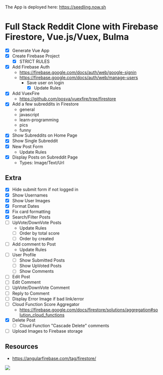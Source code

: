 The App is deployed here:
https://seedling.now.sh
# Full Stack Reddit Clone with Firebase Firestore, Vue.js/Vuex, Bulma

* [x] Generate Vue App
* [x] Create Firebase Project
  * [x] STRICT RULES
* [x] Add Firebase Auth
  * https://firebase.google.com/docs/auth/web/google-signin
  * https://firebase.google.com/docs/auth/web/manage-users
    * Save user on login
      * [x] Update Rules
* [x] Add VuexFire
  * https://github.com/posva/vuexfire/tree/firestore
* [x] Add a few subreddits in Firestore
  * general
  * javascript
  * learn-programming
  * pics
  * funny
* [x] Show Subreddits on Home Page
* [x] Show Single Subreddit
* [x] New Post Form
  * Update Rules
* [x] Display Posts on Subreddit Page
  * Types: Image/Text/Url


## Extra
* [x] Hide submit form if not logged in
* [x] Show Usernames
* [x] Show User Images
* [x] Format Dates
* [x] Fix card formatting
* [x] Search/Filter Posts
* [ ] UpVote/DownVote Posts
  * Update Rules
  * [ ] Order by total score
  * [ ] Order by created
* [ ] Add comment to Post
  * Update Rules
* [ ] User Profile
  * [ ] Show Submitted Posts
  * [ ] Show UpVoted Posts
  * [ ] Show Comments
* [ ] Edit Post
* [ ] Edit Comment
* [ ] UpVote/DownVote Comment
* [ ] Reply to Comment
* [ ] Display Error Image if bad link/error
* [ ] Cloud Function Score Aggregator
  * https://firebase.google.com/docs/firestore/solutions/aggregation#solution_cloud_functions
* [x] Delete Post
  * [ ] Cloud Function "Cascade Delete" comments
* [ ] Upload Images to Firebase storage

## Resources

* https://angularfirebase.com/tag/firestore/

![](./ERD.png)